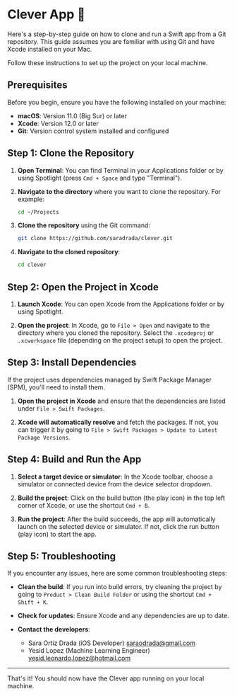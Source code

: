 # Clever App 📕

Here's a step-by-step guide on how to clone and run a Swift app from a Git repository. This guide assumes you are familiar with using Git and have Xcode installed on your Mac.

Follow these instructions to set up the project on your local machine.



## Prerequisites

Before you begin, ensure you have the following installed on your machine:

- **macOS**: Version 11.0 (Big Sur) or later
- **Xcode**: Version 12.0 or later
- **Git**: Version control system installed and configured

## Step 1: Clone the Repository

1. **Open Terminal**: You can find Terminal in your Applications folder or by using Spotlight (press `Cmd + Space` and type "Terminal").

2. **Navigate to the directory** where you want to clone the repository. For example:

   ```bash
   cd ~/Projects
   ```

3. **Clone the repository** using the Git command:

   ```bash
   git clone https://github.com/saradrada/clever.git
   ```

4. **Navigate to the cloned repository**:

   ```bash
   cd clever
   ```

## Step 2: Open the Project in Xcode

1. **Launch Xcode**: You can open Xcode from the Applications folder or by using Spotlight.

2. **Open the project**: In Xcode, go to `File > Open` and navigate to the directory where you cloned the repository. Select the `.xcodeproj` or `.xcworkspace` file (depending on the project setup) to open the project.

## Step 3: Install Dependencies 

If the project uses dependencies managed by Swift Package Manager (SPM), you'll need to install them.

1. **Open the project in Xcode** and ensure that the dependencies are listed under `File > Swift Packages`.

2. **Xcode will automatically resolve** and fetch the packages. If not, you can trigger it by going to `File > Swift Packages > Update to Latest Package Versions`.

## Step 4: Build and Run the App

1. **Select a target device or simulator**: In the Xcode toolbar, choose a simulator or connected device from the device selector dropdown.

2. **Build the project**: Click on the build button (the play icon) in the top left corner of Xcode, or use the shortcut `Cmd + B`.

3. **Run the project**: After the build succeeds, the app will automatically launch on the selected device or simulator. If not, click the run button (play icon) to start the app.

## Step 5: Troubleshooting

If you encounter any issues, here are some common troubleshooting steps:

- **Clean the build**: If you run into build errors, try cleaning the project by going to `Product > Clean Build Folder` or using the shortcut `Cmd + Shift + K`.

- **Check for updates**: Ensure Xcode and any dependencies are up to date.

- **Contact the developers**:
  - Sara Ortiz Drada (iOS Developer) [saraodrada@gmail.com](mailto:saraodrada@gmail.com)
  - Yesid Lopez (Machine Learning Engineer) [yesid.leonardo.lopez@hotmail.com](mailto:yesid.leonardo.lopez@hotmail.com) 

---

That's it! You should now have the Clever app running on your local machine.

